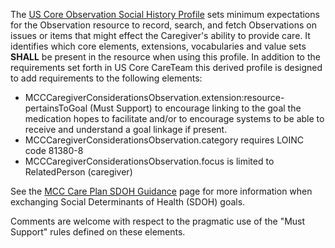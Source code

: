 The [US Core Observation Social History Profile](http://hl7.org/fhir/us/core/StructureDefinition/us-core-observation-social-history) sets minimum expectations for the Observation resource to record, search, and fetch Observations on issues or items that might effect the Caregiver's ability to provide care. It identifies which core elements, extensions, vocabularies and value sets **SHALL** be present in the resource when using this profile. In addition to the requirements set forth in US Core CareTeam this derived profile is designed to add requirements to the following elements:

* MCCCaregiverConsiderationsObservation.extension:resource-pertainsToGoal (Must Support) to encourage linking to the goal the medication hopes to facilitate and/or to encourage systems to be able to receive and understand a goal linkage if present.
* MCCCaregiverConsiderationsObservation.category requires LOINC code 81380-8
* MCCCaregiverConsiderationsObservation.focus is limited to RelatedPerson (caregiver)

See the [MCC Care Plan SDOH Guidance](https://build.fhir.org/ig/HL7/fhir-us-mcc/branches/master/mcc_care_plan_sdoh_guidance.html) page for more information when exchanging Social Determinants of Health (SDOH) goals.

Comments are welcome with respect to the pragmatic use of the "Must Support" rules defined on these elements.